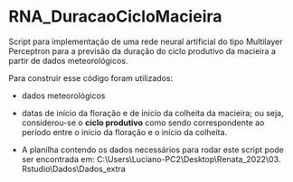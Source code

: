 # RNA_DuracaoCicloMacieira

Script para implementação de uma rede neural artificial do tipo Multilayer Perceptron para a previsão da duração do ciclo produtivo da macieira a partir de dados meteorológicos.

Para construir esse código foram utilizados:
* dados meteorológicos 
* datas de início da floração e de ínicio da colheita da macieira; ou seja, considerou-se o **ciclo produtivo** como sendo correspondente ao período entre o início da floração e o início da colheita. 

* A planilha contendo os dados necessários para rodar este script pode ser encontrada em: C:\Users\Luciano-PC2\Desktop\Renata_2022\03. Rstudio\Dados\Dados_extra
